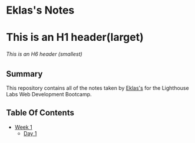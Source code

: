 # Eklas's Notes 

# This is an H1 header(larget) 
###### This is an H6 header (smallest)

## Summary 

This repository contains all of the notes taken by [Eklas's](https://github.com/ikhlas23) for the Lighthouse Labs Web Development Bootcamp.

## Table Of Contents

* [Week 1](/Week_1)
  * [Day 1](/Week_1/Day_1)
